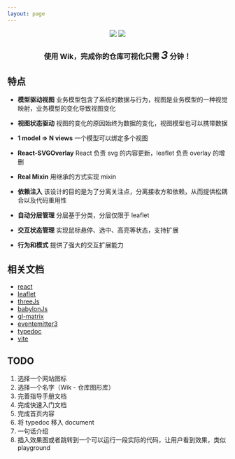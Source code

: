 ```yaml
---
layout: page
---
```


<div style="text-align: center">
  <img class="logo-dark" src="/images/logo-dark.svg" />
  <img class="logo-light" src="/images/logo.svg" />
  <h3>
    使用 Wik，完成你的仓库可视化只需
    <em style="font-size: 1.5em">3</em>
    分钟！
  </h3>
</div>

## 特点

<ul class="cards cards--x2">
  
  <li>
  
  **模型驱动视图** 业务模型包含了系统的数据与行为，视图是业务模型的一种视觉映射，业务模型的变化导致视图变化
  
  </li>
    <li>
  
  **视图状态驱动** 视图的变化的原因始终为数据的变化，视图模型也可以携带数据

  </li>
    <li>
  
  **1 model => N views** 一个模型可以绑定多个视图

  </li>
    <li>
  
  **React-SVGOverlay** React 负责 svg 的内容更新，leaflet 负责 overlay 的增删

  </li>
    <li>
  
  **Real Mixin** 用继承的方式实现 mixin

  </li>
    <li>
  
  **依赖注入** 该设计的目的是为了分离关注点，分离接收方和依赖，从而提供松耦合以及代码重用性

  </li>
  <li>
  
  **自动分层管理** 分层基于分类，分层仅限于 leaflet

  </li>
  <li>
  
  **交互状态管理** 实现鼠标悬停、选中、高亮等状态，支持扩展

  </li>
  <li>
  
  **行为和模式** 提供了强大的交互扩展能力

  </li>
  
</ul>

## 相关文档

- <a href="https://reactjs.org/docs/getting-started.html">react</a>
- <a href="https://leafletjs.com/reference.html">leaflet</a>
- <a href="https://threejs.org/docs/index.html">threeJs</a>
- <a href="https://doc.babylonjs.com/start">babylonJs</a>
- <a href="https://glmatrix.net/docs/">gl-matrix</a>
- <a href="https://github.com/primus/eventemitter3#readme">eventemitter3</a>
- <a href="https://typedoc.org/guides/overview/">typedoc</a>
- <a href="https://vitejs.dev/guide/">vite</a>

## TODO

1. 选择一个网站图标
2. 选择一个名字（Wik - 仓库图形库）
3. 完善指导手册文档
4. 完成快速入门文档
5. 完成首页内容
6. 将 typedoc 移入 document
7. 一句话介绍
8. 插入效果图或者跳转到一个可以运行一段实际的代码，让用户看到效果，类似 playground
